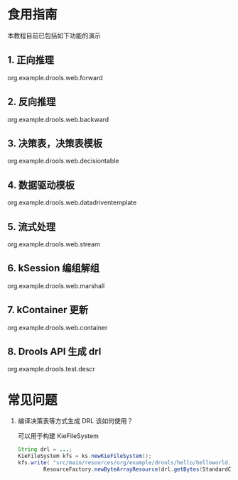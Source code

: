 # 食用指南

本教程目前已包括如下功能的演示

## 1. 正向推理

org.example.drools.web.forward

## 2. 反向推理

org.example.drools.web.backward

## 3. 决策表，决策表模板

org.example.drools.web.decisiontable

## 4. 数据驱动模板

org.example.drools.web.datadriventemplate

## 5. 流式处理

org.example.drools.web.stream

## 6. kSession 编组解组

org.example.drools.web.marshall

## 7. kContainer 更新

org.example.drools.web.container

## 8. Drools API 生成 drl 

org.example.drools.test.descr

# 常见问题

1. 编译决策表等方式生成 DRL 该如何使用？

    可以用于构建 KieFileSystem
   
    ```java
    String drl = ...;
    KieFileSystem kfs = ks.newKieFileSystem();
    kfs.write( "src/main/resources/org/example/drools/hello/helloworld.drl",
            ResourceFactory.newByteArrayResource(drl.getBytes(StandardCharsets.UTF_8)) );
    ```
